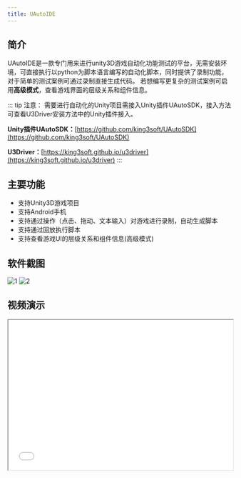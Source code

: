 ```yaml
---
title: UAutoIDE
---
```


## 简介
UAutoIDE是一款专门用来进行unity3D游戏自动化功能测试的平台，无需安装环境，可直接执行以python为脚本语言编写的自动化脚本，同时提供了录制功能，对于简单的测试案例可通过录制直接生成代码。
若想编写更复杂的测试案例可启用**高级模式**，查看游戏界面的层级关系和组件信息。

::: tip 注意：
需要进行自动化的Unity项目需接入Unity插件UAutoSDK，接入方法可查看U3Driver安装方法中的Unity插件接入。

**Unity插件UAutoSDK：**[https://github.com/king3soft/UAutoSDK](https://github.com/king3soft/UAutoSDK)

**U3Driver：**[https://king3soft.github.io/u3driver](https://king3soft.github.io/u3driver)
:::

## 主要功能
* 支持Unity3D游戏项目
* 支持Android手机
* 支持通过操作（点击、拖动、文本输入）对游戏进行录制，自动生成脚本
* 支持通过回放执行脚本
* 支持查看游戏UI的层级关系和组件信息(高级模式)


## 软件截图
<img :src="$withBase('/1.png')" alt="1">

<img :src="$withBase('/2.png')" alt="2">



## 视频演示
<!-- <iframe src="//player.bilibili.com/player.html?aid=629392841&bvid=BV1fb4y1R7wQ&cid=304640473&page=1" style="width: 100%; height: 25vw;"> </iframe> -->
<iframe src="//player.bilibili.com/player.html?aid=290373949&bvid=BV1Xf4y1p7JG&cid=330246907&page=1" style="width: 100%; height: 35vw;"> </iframe>

<!-- <video controls width ='100%' src='/UAuto2.mp4' type="video/mp4"></video> -->
